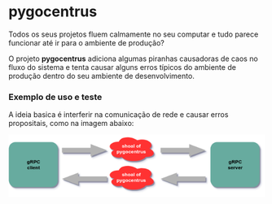 # pygocentrus

Todos os seus projetos fluem calmamente no seu computar e tudo parece funcionar até ir para o ambiente de produção?

O projeto **pygocentrus** adiciona algumas piranhas causadoras de caos no fluxo do sistema e tenta causar alguns erros
típicos do ambiente de produção dentro do seu ambiente de desenvolvimento.

### Exemplo de uso e teste

A ideia basica é interferir na comunicação de rede e causar erros propositais, como na imagem abaixo:

![pygocentrus attack](./img/grpc_and_pygocentrus.png)

